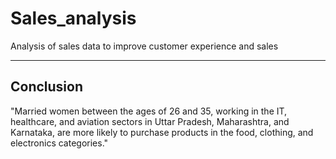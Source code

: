 # Sales_analysis

Analysis of sales data to improve customer experience and sales


------------------------------------------------------------------

## Conclusion


"Married women between the ages of 26 and 35, working in the IT, healthcare, and aviation sectors in Uttar Pradesh, Maharashtra, and Karnataka, are more likely to purchase products in the food, clothing, and electronics categories."
